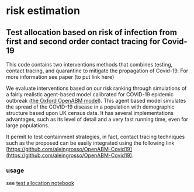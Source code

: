 # risk estimation
## Test allocation based on risk of infection from first and second order contact tracing for Covid-19

This code contains two interventions methods that combines testing, contact tracing, and quarantine to mitigate the propagation of Covid-19. For more information see paper (to put link here) 
 
 We evaluate interventions based on our risk ranking through simulations of a fairly realistic agent-based model calibrated for COVID-19 epidemic outbreak ([the Oxford OpenABM model](https://github.com/BDI-pathogens/OpenABM-Covid19)). 
 This agent based model simulates the spread of the COVID-19 disease in a population with demographic structure based upon UK census data.  It has several implementations advantages, such as its level of detail and a very fast running time, even for large populations. 
 
 It permit to test containment strategies, in fact, contact tracing techniques such as the proposed can be easily integrated using the following link [https://github.com/aleingrosso/OpenABM-Covid19](https://github.com/aleingrosso/OpenABM-Covid19). 

### usage
see  [test allocation notebook](https://github.com/gbayolo26/intervention_strategies/blob/main/Test_allocation.ipynb)
